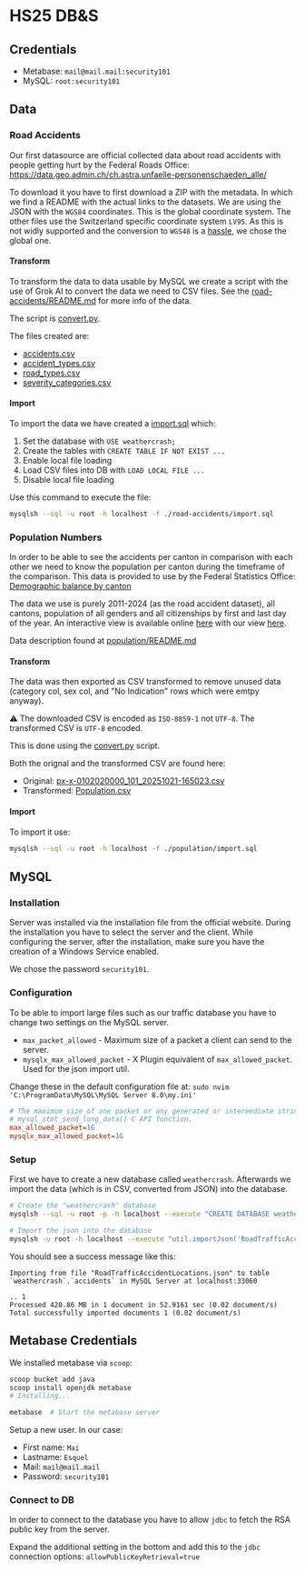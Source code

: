 # HS25 DB&S

## Credentials

- Metabase: `mail@mail.mail:security101`
- MySQL: `root:security101`

## Data

### Road Accidents

Our first datasource are official collected data about road accidents with people getting hurt by the Federal Roads Office: <https://data.geo.admin.ch/ch.astra.unfaelle-personenschaeden_alle/>

To download it you have to first download a ZIP with the metadata. In which we find a README with the actual links to the datasets.
We are using the JSON with the `WGS84` coordinates. This is the global coordinate system. The other files use the Switzerland specific coordinate system `LV95`. As this is not widly supported and the conversion to `WGS48` is a [hassle](https://de.wikipedia.org/wiki/Schweizer_Landeskoordinaten#Berechnungsgrundlagen), we chose the global one.

#### Transform

To transform the data to data usable by MySQL we create a script with the use of Grok AI to convert the data we need to CSV files. See the [road-accidents/README.md](./road-accidents/README.md) for more info of the data.

The script is [convert.py](./road-accidents/convert.py).

The files created are:

- [accidents.csv](./road-accidents/accidents.csv)
- [accident_types.csv](./road-accidents/accident_types.csv)
- [road_types.csv](./road-accidents/road_types.csv)
- [severity_categories.csv](./road-accidents/severity_categories.csv)

#### Import

To import the data we have created a [import.sql](./road-accidents/import.sql) which:

1. Set the database with `USE weathercrash;`
2. Create the tables with `CREATE TABLE IF NOT EXIST ...`
3. Enable local file loading
4. Load CSV files into DB with `LOAD LOCAL FILE ...`
5. Disable local file loading

Use this command to execute the file:

```sh
mysqlsh --sql -u root -h localhost -f ./road-accidents/import.sql
```

### Population Numbers

In order to be able to see the accidents per canton in comparison with each other we need to know the population per canton during the timeframe of the comparison. This data is provided to use by the Federal Statistics Office: [Demographic balance by canton](https://www.bfs.admin.ch/bfs/en/home/statistics/catalogues-databases.assetdetail.36074763.html)

The data we use is purely 2011-2024 (as the road accident dataset), all cantons, population of all genders and all citizenships by first and last day of the year.
An interactive view is available online [here](https://www.pxweb.bfs.admin.ch/pxweb/en/px-x-0102020000_101/px-x-0102020000_101/px-x-0102020000_101.px/) with our view [here](https://www.pxweb.bfs.admin.ch/sq/b92d1d67-c5f4-48b2-a89f-534db17c2881).

Data description found at [population/README.md](./population/README.md)

#### Transform

The data was then exported as CSV transformed to remove unused data (category col, sex col, and "No Indication" rows which were emtpy anyway).

⚠️ The downloaded CSV is encoded as `ISO-8859-1` not `UTF-8`. The transformed CSV is `UTF-8` encoded.

This is done using the [convert.py](./population/convert.py) script.

Both the orignal and the transformed CSV are found here:

- Original: [px-x-0102020000_101_20251021-165023.csv](./population/px-x-0102020000_101_20251021-165023.csv)
- Transformed: [Population.csv](./population/Population.csv)

#### Import

To import it use:

```sh
mysqlsh --sql -u root -h localhost -f ./population/import.sql
```

## MySQL

### Installation

Server was installed via the installation file from the official website. During the installation you have to select the server and the client. While configuring the server, after the installation, make sure you have the creation of a Windows Service enabled.

We chose the password `security101`.

### Configuration

To be able to import large files such as our traffic database you have to change two settings on the MySQL server.

- `max_packet_allowed` - Maximum size of a packet a client can send to the server.
- `mysqlx_max_allowed_packet` - X Plugin equivalent of `max_allowed_packet`. Used for the json import util.

Change these in the default configuration file at: `sudo nvim 'C:\ProgramData\MySQL\MySQL Server 8.0\my.ini'`

```ini
# The maximum size of one packet or any generated or intermediate string, or any parameter sent by the
# mysql_stmt_send_long_data() C API function.
max_allowed_packet=1G
mysqlx_max_allowed_packet=1G
```

### Setup

First we have to create a new database called `weathercrash`. Afterwards we import the data (which is in CSV, converted from JSON) into the database.

```sh
# Create the "weathercrash" database
mysqlsh --sql -u root -p -h localhost --execute "CREATE DATABASE weathercrash";   # Let it save the password so you don't have to enter it every time

# Import the json into the database
mysqlsh -u root -h localhost --execute "util.importJson('RoadTrafficAccidentLocations.json', {schema: 'weathercrash', table: 'accidents', tableColumn: 'features'})"
```

You should see a success message like this:

```plain
Importing from file "RoadTrafficAccidentLocations.json" to table `weathercrash`.`accidents` in MySQL Server at localhost:33060

.. 1
Processed 420.86 MB in 1 document in 52.9161 sec (0.02 document/s)
Total successfully imported documents 1 (0.02 document/s)
```

## Metabase Credentials

We installed metabase via `scoop`:

```sh
scoop bucket add java
scoop install openjdk metabase
# Installing...

metabase  # Start the metabase server
```

Setup a new user. In our case:

- First name: `Mai`
- Lastname: `Esquel`
- Mail: `mail@mail.mail`
- Password: `security101`

### Connect to DB

In order to connect to the database you have to allow `jdbc` to fetch the RSA public key from the server.

Expand the additional setting in the bottom and add this to the `jdbc` connection options: `allowPublicKeyRetrieval=true`
